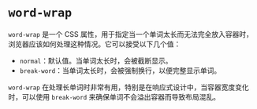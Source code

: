 # `word-wrap`

`word-wrap` 是一个 CSS 属性，用于指定当一个单词太长而无法完全放入容器时，浏览器应该如何处理这种情况。它可以接受以下几个值：

- `normal`：默认值。当单词太长时，会被截断显示。
- `break-word`：当单词太长时，会被强制换行，以便完整显示单词。

`word-wrap` 在处理长单词时非常有用，特别是在响应式设计中，当容器宽度变化时，可以使用 `break-word` 来确保单词不会溢出容器而导致布局混乱。
